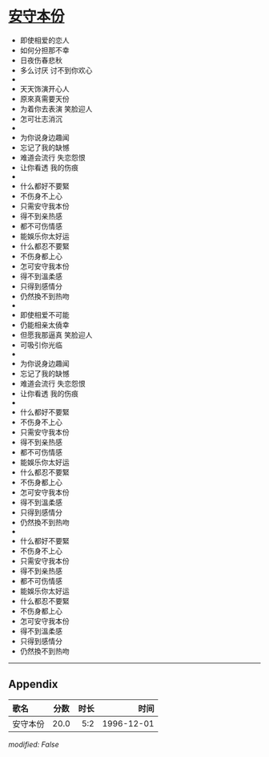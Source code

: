 # [安守本份](https://music.163.com/song?id=25837793)

* 即使相爱的恋人
* 如何分担那不幸
* 日夜伤春悲秋
* 多么讨厌 讨不到你欢心
* 
* 天天饰演开心人
* 原來真需要天份
* 为着你去表演 笑脸迎人
* 怎可壮志消沉
* 
* 为你说身边趣闻
* 忘记了我的缺憾
* 难道会流行 失恋怨恨
* 让你看透 我的伤痕
* 
* 什么都好不要緊
* 不伤身不上心
* 只需安守我本份
* 得不到亲热感
* 都不可伤情感
* 能娛乐你太好运
* 什么都忍不要緊
* 不伤身都上心
* 怎可安守我本份
* 得不到溫柔感
* 只得到感情分
* 仍然換不到热吻
* 
* 即使相爱不可能
* 仍能相亲太僥幸
* 但愿我那逼真 笑脸迎人
* 可吸引你光临
* 
* 为你说身边趣闻
* 忘记了我的缺憾
* 难道会流行 失恋怨恨
* 让你看透 我的伤痕
* 
* 什么都好不要緊
* 不伤身不上心
* 只需安守我本份
* 得不到亲热感
* 都不可伤情感
* 能娛乐你太好运
* 什么都忍不要緊
* 不伤身都上心
* 怎可安守我本份
* 得不到溫柔感
* 只得到感情分
* 仍然換不到热吻
* 
* 什么都好不要緊
* 不伤身不上心
* 只需安守我本份
* 得不到亲热感
* 都不可伤情感
* 能娛乐你太好运
* 什么都忍不要緊
* 不伤身都上心
* 怎可安守我本份
* 得不到溫柔感
* 只得到感情分
* 仍然換不到热吻


---

## Appendix

|歌名|分数|时长|时间|
|:---|:---:|---:|---:|
|安守本份|20.0|5:2|1996-12-01

*modified: False*
